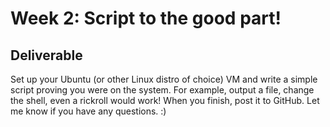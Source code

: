 # Week 2: Script to the good part!

## Deliverable
Set up your Ubuntu (or other Linux distro of choice) VM and write a simple script proving you were on the system. For example, output a file, change the shell, even a rickroll would work! When you finish, post it to GitHub. Let me know if you have any questions. :)
